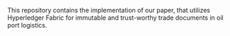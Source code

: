 This repository contains the implementation of our paper, that utilizes Hyperledger Fabric for immutable and trust-worthy trade documents in oil port logistics. 
